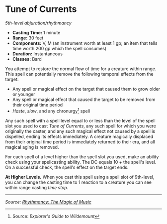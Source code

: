 # Tune of Currents

_5th-level abjuration/rhythmancy_

- **Casting Time:** 1 minute
- **Range:** 30 feet
- **Components:** V, M (an instrument worth at least 1 gp; an item that tells time worth 200 gp which the spell consumes)
- **Duration:** Instantaneous
- **Classes:** Bard

You attempt to restore the normal flow of time for a creature within range. This spell can potentially remove the following temporal effects from the target:

- Any spell or magical effect on the target that caused them to grow older or younger
- Any spell or magical effect that caused the target to be removed from their original time period
- _Haste_, _slow_, and any chronurgy[^⏳] spell

Any such spell with a spell level equal to or less than the level of the spell slot you used to cast _Tune of Currents_, any such spell for which you were originally the caster, and any such magical effect not caused by a spell is dispelled, ending its effects immediately. A creature magically displaced from their original time period is immediately returned to their era, and all magical aging is removed.

For each spell of a level higher than the spell slot you used, make an ability check using your spellcasting ability. The DC equals 10 + the spell's level. On a successful check, the spell's effect on the target ends.

**At Higher Levels.** When you cast this spell using a spell slot of 9th-level, you can change the casting time to 1 reaction to a creature you can see within range casting _time stop_.

---

_Source: [Rhythmancy: The Magic of Music](https://github.com/mpanighetti/dnd5e-rhythmancy)_

[^⏳]: Source: _Explorer's Guide to Wildemount_
